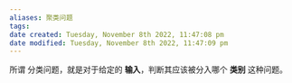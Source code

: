 ```yaml
---
aliases: 聚类问题
tags: 
date created: Tuesday, November 8th 2022, 11:47:08 pm
date modified: Tuesday, November 8th 2022, 11:47:09 pm
---
```


所谓 分类问题，就是对于给定的 **输入**，判断其应该被分入哪个 **类别** 这种问题。
